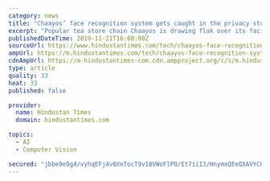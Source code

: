 ```yaml
---
category: news
title: "Chaayos’ face recognition system gets caught in the privacy storm, company responds"
excerpt: "Popular tea store chain Chaayos is drawing flak over its facial recognition system set up at its outlets. The system, which is said to be aimed at replacing the OTP process, involves customers checking in using facial recognition. According to a MediaNama ..."
publishedDateTime: 2019-11-21T16:00:00Z
sourceUrl: https://www.hindustantimes.com/tech/chaayos-face-recognition-system-gets-caught-in-the-privacy-storm/story-mECOvmPX4d9sFIDYLksoRK.html
ampUrl: https://m.hindustantimes.com/tech/chaayos-face-recognition-system-gets-caught-in-the-privacy-storm/story-mECOvmPX4d9sFIDYLksoRK_amp.html
cdnAmpUrl: https://m-hindustantimes-com.cdn.ampproject.org/c/s/m.hindustantimes.com/tech/chaayos-face-recognition-system-gets-caught-in-the-privacy-storm/story-mECOvmPX4d9sFIDYLksoRK_amp.html
type: article
quality: 33
heat: 33
published: false

provider:
  name: Hindustan Times
  domain: hindustantimes.com

topics:
  - AI
  - Computer Vision

secured: "jbbe9e9g4/vyhqEFj4v6XeTocT9v18VWoFlPO/Et7iiI3/HnymxQEeQXAVYCHEczt3OkXgjKJid2kLifOqLP42j2OqMdCRiQR5HcOs12ucH1svNNZ8v+2Tbv4ziH3hiFbbivhuKqgrSycKcox2sw2fMOon1WugG5w8DHwn3w1tW2yYTr4veKGK15ux+HA8eqDy+wZL1iE2Lg6f4gUE8YND2hOEg1XBth27FNKlNAgFjuEXOR+zyNR5WvlIK7g/xcZkZgKrqEy4cNyIU/tXpm8Q==;UVy0+BEaeOMaT4VMOReiyw=="
---
```


